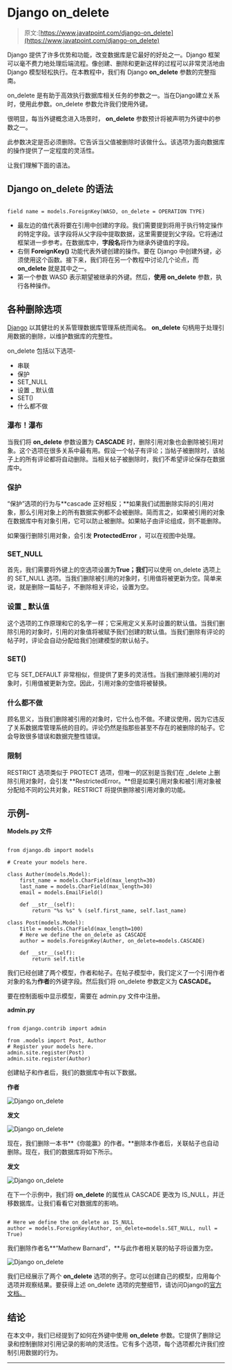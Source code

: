 # Django on_delete

> 原文:[https://www.javatpoint.com/django-on_delete](https://www.javatpoint.com/django-on_delete)

Django 提供了许多优势和功能，改变数据库是它最好的好处之一。Django 框架可以毫不费力地处理后端流程。像创建、删除和更新这样的过程可以非常灵活地由 Django 模型轻松执行。在本教程中，我们有 Django **on_delete** 参数的完整指南。

on_delete 是有助于高效执行数据库相关任务的参数之一。当在Django建立关系时，使用此参数。on_delete 参数允许我们使用外键。

很明显，每当外键概念进入场景时， **on_delete** 参数预计将被声明为外键中的参数之一。

此参数决定是否必须删除。它告诉当父值被删除时该做什么。该选项为面向数据库的操作提供了一定程度的灵活性。

让我们理解下面的语法。

## Django on_delete 的语法

```

field name = models.ForeignKey(WASD, on_delete = OPERATION TYPE)

```

*   最左边的值代表将要在引用中创建的字段。我们需要提到将用于执行特定操作的特定字段。该字段将从父字段中提取数据，这里需要提到父字段。它将通过框架进一步参考。在数据库中，**字段名**将作为继承外键值的字段。
*   右侧 **ForeignKey()** 功能代表外键创建的操作。要在 Django 中创建外键，必须使用这个函数。接下来，我们将在另一个教程中讨论几个论点，而 **on_delete** 就是其中之一。
*   第一个参数 WASD 表示期望被继承的外键。然后，**使用 on_delete** 参数，执行各种操作。

## 各种删除选项

[Django](https://www.javatpoint.com/django-tutorial) 以其健壮的关系管理数据库管理系统而闻名。 **on_delete** 句柄用于处理引用数据的删除，以维护数据库的完整性。

on_delete 包括以下选项-

*   串联
*   保护
*   SET_NULL
*   设置 _ 默认值
*   SET()
*   什么都不做

### 瀑布！瀑布

当我们将 **on_delete** 参数设置为 **CASCADE** 时，删除引用对象也会删除被引用对象。这个选项在很多关系中最有用。假设一个帖子有评论；当帖子被删除时，该帖子上的所有评论都将自动删除。当相关帖子被删除时，我们不希望评论保存在数据库中。

### 保护

“保护”选项的行为与**cascade 正好相反；**如果我们试图删除实际的引用对象，那么引用对象上的所有数据实例都不会被删除。简而言之，如果被引用的对象在数据库中有对象引用，它可以防止被删除。如果帖子由评论组成，则不能删除。

如果强行删除引用对象，会引发 **ProtectedError** ，可以在视图中处理。

### SET_NULL

首先，我们需要将外键上的空选项设置为**True；我们**可以使用 on_delete 选项上的 SET_NULL 选项。当我们删除被引用的对象时，引用值将被更新为空。简单来说，就是删除一篇帖子，不删除相关评论，设置为空。

### 设置 _ 默认值

这个选项的工作原理和它的名字一样；它采用定义关系时设置的默认值。当我们删除引用的对象时，引用的对象值将被赋予我们创建的默认值。当我们删除有评论的帖子时，评论会自动分配给我们创建模型的默认帖子。

### SET()

它与 SET_DEFAULT 非常相似，但提供了更多的灵活性。当我们删除被引用的对象时，引用值被更新为空。因此，引用对象的空值将被替换。

### 什么都不做

顾名思义，当我们删除被引用的对象时，它什么也不做。不建议使用，因为它违反了关系数据库管理系统的目的。评论仍然是指那些甚至不存在的被删除的帖子。它会导致很多错误和数据完整性错误。

### 限制

RESTRICT 选项类似于 PROTECT 选项，但唯一的区别是当我们在 _delete 上删除引用对象时，会引发 **RestrictedError。**但是如果引用对象和被引用对象被分配给不同的公共对象，RESTRICT 将提供删除被引用对象的功能。

## 示例-

**Models.py 文件**

```

from django.db import models

# Create your models here.

class Auther(models.Model):
    first_name = models.CharField(max_length=30)
    last_name = models.CharField(max_length=30)
    email = models.EmailField()

    def __str__(self):
        return "%s %s" % (self.first_name, self.last_name)

class Post(models.Model):
    title = models.CharField(max_length=100)
    # Here we define the on_delete as CASCADE
    author = models.ForeignKey(Auther, on_delete=models.CASCADE)

    def __str__(self):
        return self.title

```

我们已经创建了两个模型，作者和帖子。在帖子模型中，我们定义了一个引用作者对象的名为**作者**的外键字段。然后我们将 on_delete 参数定义为 **CASCADE。**

要在控制面板中显示模型，需要在 admin.py 文件中注册。

**admin.py**

```

from django.contrib import admin

from .models import Post, Author
# Register your models here.
admin.site.register(Post)
admin.site.register(Author)

```

创建帖子和作者后，我们的数据库中有以下数据。

**作者**

![Django on_delete](../Images/4bf12d243ce74bc9ebef6eed76d2dc71.png)

**发文**

![Django on_delete](../Images/848fe49a914c81e93c5c2af8cf235ca2.png)

现在，我们删除一本书**《你能赢》的作者。**删除本作者后，关联帖子也自动删除。现在，我们的数据库将如下所示。

**发文**

![Django on_delete](../Images/82ad5c12cdbdff9f48fc34fa110d4356.png)

在下一个示例中，我们将 **on_delete** 的属性从 CASCADE 更改为 IS_NULL，并迁移数据库。让我们看看它对数据库的影响。

```

# Here we define the on_delete as IS_NULL
author = models.ForeignKey(Author, on_delete=models.SET_NULL, null = True)

```

我们删除作者名**“Mathew Barnard”，**与此作者相关联的帖子将设置为空。

![Django on_delete](../Images/f725d88dbb33d806288dbff113e3cff9.png)

我们已经展示了两个 **on_delete** 选项的例子。您可以创建自己的模型，应用每个选项并观察结果。要获得上述 on_delete 选项的完整细节，请访问Django的[官方文档。](https://www.djangoproject.com/)

## 结论

在本文中，我们已经提到了如何在外键中使用 **on_delete** 参数。它提供了删除记录和控制删除对引用记录的影响的灵活性。它有多个选项，每个选项都允许我们控制引用数据的行为。

* * *